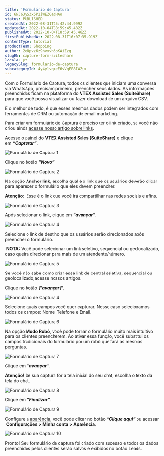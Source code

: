 ```yaml
---
title: 'Formulário de Captura'
id: 6NJ6JyS3x5P2iWEZGadHAo
status: PUBLISHED
createdAt: 2022-08-31T15:42:44.999Z
updatedAt: 2022-10-04T18:59:45.482Z
publishedAt: 2022-10-04T18:59:45.482Z
firstPublishedAt: 2022-08-31T16:07:35.919Z
contentType: tutorial
productTeam: Shopping
author: 2o8pvz6z9hvxvhSoKAiZzg
slugEN: capture-form-suiteshare
locale: pt
legacySlug: formulario-de-captura
subcategoryId: 4y4ylvqceE6vVqEF8IWZix
---
```


Com o Formulário de Captura, todos os clientes que iniciam uma conversa via WhatsApp, precisam primeiro, preencher seus dados. As informações preenchidas ficam na plataforma do **VTEX Assisted Sales (SuiteShare)** para que você possa visualizar ou fazer download de um arquivo CSV.

E o melhor de tudo, é que esses mesmos dados podem ser integrados com ferramentas de CRM ou automação de email marketing.

Para criar um formulário de Captura é preciso ter o link criado, se você não criou ainda [acesse nosso artigo sobre links](https://help.vtex.com/pt/tutorial/links--7h7YXPFovF2k5z6ZSZs5WB). 

Acesse o painel do **VTEX Assisted Sales (SuiteShare)** e clique em _**“Capturar”**_.

![Formulário de Captura 1](//images.ctfassets.net/alneenqid6w5/a7m5uiN0a4g2Sp0o8oU5H/c7f814fde6c2497d9521b99c9e7cf10c/Screenshot_2022-08-31_at_12-47-31_Formul__rio_de_Captura.png)

Clique no botão _**“Novo”**_.

![Formulário de Captura 2](//images.ctfassets.net/alneenqid6w5/51nLM13T99dZrNJUZ0kiU7/7959f68fe647d4d88ae2823bcf3aab1e/Screenshot_2022-08-31_at_12-47-36_Formul__rio_de_Captura.png)

Na opção **Anchor link**, escolha qual é o link que os usuários deverão clicar para aparecer o formulário que eles devem preencher.

**Atenção**:  Esse é o link que você irá compartilhar nas redes sociais e afins.

![Formulário de Captura 3](//images.ctfassets.net/alneenqid6w5/4om3BBLLz3GZTINDZvFGlK/097fc32cae90ac75da30317b24577ebc/Screenshot_2022-08-31_at_12-47-41_Formul__rio_de_Captura.png)

Após selecionar o link, clique em _**"avançar"**_.

![Formulário de Captura 4](//images.ctfassets.net/alneenqid6w5/1OWFaIf85deXBE6CfqJa3u/b9722aa3b3ab480c8a48163af7d278d2/Screenshot_2022-08-31_at_12-47-46_Formul__rio_de_Captura.png)

Selecione o link de destino que os usuários serão direcionados após preencher o formulário. 

 **NOTA:** Você pode selecionar um link seletivo, sequencial ou geolocalizado, caso queira direcionar para mais de um atendente/número.

![Formulário de Captura 5](//images.ctfassets.net/alneenqid6w5/6brAJH7YJQpkR3QRUgYA3j/91b30663f009576bf5cd7ddead169f6a/Screenshot_2022-08-31_at_12-47-51_Formul__rio_de_Captura.png)

Se você não sabe como criar esse link de central seletiva, sequencial ou geolocalizado,acesse nossos artigos. 

Clique no botão _**\\"avançar\\".**_

![Formulário de Captura 4](//images.ctfassets.net/alneenqid6w5/1OWFaIf85deXBE6CfqJa3u/b9722aa3b3ab480c8a48163af7d278d2/Screenshot_2022-08-31_at_12-47-46_Formul__rio_de_Captura.png)

Selecione quais campos você quer capturar. Nesse caso selecionamos todos os campos: Nome, Telefone e Email.

![Formulário de Captura 6](//images.ctfassets.net/alneenqid6w5/2BLC4i3qKEsilm7c25H9oe/9088afbd85e94020dcf5050b7fe8a689/Screenshot_2022-08-31_at_12-48-00_Formul__rio_de_Captura.png)

Na opção **Modo Robô**, você pode tornar o formulário muito mais intuitivo para os clientes preencherem. Ao ativar essa função, você substitui os campos tradicionais do formulário por um robô que fará as mesmas perguntas. 

![Formulário de Captura 7](//images.ctfassets.net/alneenqid6w5/5NHkNYGVXMDMucRWB9aO4Y/c466e84c48104b7adfd0701e9e58c8f3/Screenshot_2022-08-31_at_12-48-22_Formul__rio_de_Captura.png)

Clique em _**“avançar”**_.

**Atenção!** Se sua captura for a tela inicial do seu chat, escolha o texto da tela do chat.

![Formulário de Captura 8](//images.ctfassets.net/alneenqid6w5/2ocbRZxxG9j4FGp53ekhO3/5b9c2951dd4b1eb4535677de1c2c2ef5/Screenshot_2022-08-31_at_12-48-29_Formul__rio_de_Captura.png)

Clique em _**“Finalizar”**_.

![Formulário de Captura 9](//images.ctfassets.net/alneenqid6w5/VA68YLtSMCEcdytQjELR1/fc449d58ad97c893b882fbd57c76967f/Screenshot_2022-08-31_at_12-48-37_Formul__rio_de_Captura.png)

Configure a [aparência](\https://help.vtex.com/pt/tutorial/personalizar--sG7FAksOsU1EW9vcbPgIe), você pode clicar no botão _**“Clique aqui”**_ ou acessar  **Configurações > Minha conta > Aparência**.

![Formulário de Captura 10](//images.ctfassets.net/alneenqid6w5/7KFaI3M4SiGc8MaOSGjdFM/92ad3df486fa395348cff8dc6056208a/Screenshot_2022-08-31_at_12-48-42_Formul__rio_de_Captura.png)

Pronto! Seu formulário de captura foi criado com sucesso e todos os dados preenchidos pelos clientes serão salvos e exibidos no botão Leads. 
